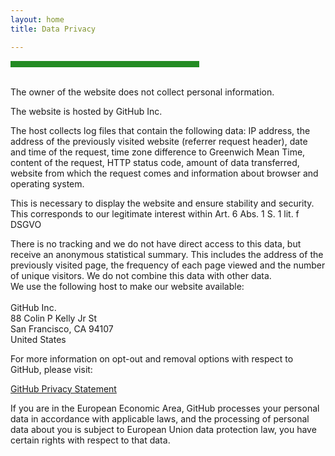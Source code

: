 ```yaml
---
layout: home
title: Data Privacy

---
```

<hr width="60%" style="height: 10px; background-color: #228b22; border-radius: 0;" align="center">

<br>
The owner of the website does not collect personal information. 

The website is hosted by GitHub Inc. 

The host collects log files that contain the following data: 
IP address, the address of the previously visited website (referrer request header), date and time of the request, time zone difference to Greenwich Mean Time, content of the request, HTTP status code, amount of data transferred, website from which the request comes and information about browser and operating system.

This is necessary to display the website and ensure stability and security. This corresponds to our legitimate interest within Art. 6 Abs. 1 S. 1 lit. f DSGVO

There is no tracking and we do not have direct access to this data, but receive an anonymous statistical summary. This includes the address of the previously visited page, the frequency of each page viewed and the number of unique visitors. We do not combine this data with other data. <br>
We use the following host to make our website available: 
<br><br>
GitHub Inc. <br>
88 Colin P Kelly Jr St <br>
San Francisco, CA 94107 <br>
United States <br>

For more information on opt-out and removal options with respect to GitHub, please visit: 

<a href="https://docs.github.com/en/site-policy/privacy-policies/github-privacy-statement"> GitHub Privacy Statement </a>

If you are in the European Economic Area, GitHub processes your personal data in accordance with applicable laws, and the processing of personal data about you is subject to European Union data protection law, you have certain rights with respect to that data.



